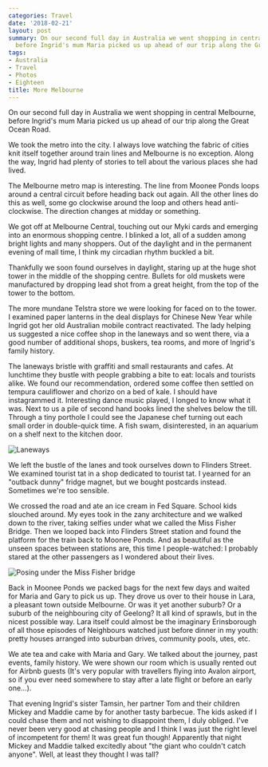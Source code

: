 ```yaml
---
categories: Travel
date: '2018-02-21'
layout: post
summary: On our second full day in Australia we went shopping in central Melbourne,
  before Ingrid's mum Maria picked us up ahead of our trip along the Great Ocean Road.
tags:
- Australia
- Travel
- Photos
- Eighteen
title: More Melbourne
---
```


On our second full day in Australia we went shopping in central Melbourne, before Ingrid's mum Maria picked us up ahead of our trip along the Great Ocean Road.

We took the metro into the city. I always love watching the fabric of cities knit itself together around train lines and Melbourne is no exception. Along the way, Ingrid had plenty of stories to tell about the various places she had lived.

The Melbourne metro map is interesting. The line from Moonee Ponds loops around a central circuit before heading back out again. All the other lines do this as well, some go clockwise around the loop and others head anti-clockwise. The direction changes at midday or something.

We got off at Melbourne Central, touching out our Myki cards and emerging into an enormous shopping centre. I blinked a lot, all of a sudden among bright lights and many shoppers. Out of the daylight and in the permanent evening of mall time, I think my circadian rhythm buckled a bit.

Thankfully we soon found ourselves in daylight, staring up at the huge shot tower in the middle of the shopping centre. Bullets for old muskets were manufactured by dropping lead shot from a great height, from the top of the tower to the bottom.

The more mundane Telstra store we were looking for faced on to the tower. I examined paper lanterns in the deal displays for Chinese New Year while Ingrid got her old Australian mobile contract reactivated. The lady helping us suggested a nice coffee shop in the laneways and so went there, via a good number of additional shops, buskers, tea rooms, and more of Ingrid's family history.

The laneways bristle with graffiti and small restaurants and cafes. At lunchtime they bustle with people grabbing a bite to eat: locals and tourists alike. We found our recommendation, ordered some coffee then settled on tempura cauliflower and chorizo on a bed of kale. I should have instagrammed it. Interesting dance music played, I longed to know what it was. Next to us a pile of second hand books lined the shelves below the till. Through a tiny porthole I could see the Japanese chef turning out each small order in double-quick time. A fish swam, disinterested, in an aquarium on a shelf next to the kitchen door.

![Laneways](/static/images/more_melbourne/more_melbourne_01.jpg)

We left the bustle of the lanes and took ourselves down to Flinders Street. We examined tourist tat in a shop dedicated to tourist tat. I yearned for an "outback dunny" fridge magnet, but we bought postcards instead. Sometimes we're too sensible.

We crossed the road and ate an ice cream in Fed Square. School kids slouched around. My eyes took in the zany architecture and we walked down to the river, taking selfies under what we called the Miss Fisher Bridge. Then we looped back into Flinders Street station and found the platform for the train back to Moonee Ponds. And as beautiful as the unseen spaces between stations are, this time I people-watched: I probably stared at the other passengers as I wondered about their lives.

![Posing under the Miss Fisher bridge](/static/images/more_melbourne/more_melbourne_02.jpg)

Back in Moonee Ponds we packed bags for the next few days and waited for Maria and Gary to pick us up. They drove us over to their house in Lara, a pleasant town outside Melbourne. Or was it yet another suburb? Or a suburb of the neighbouring city of Geelong? It all kind of sprawls, but in the nicest possible way. Lara itself could almost be the imaginary Erinsborough of all those episodes of Neighbours watched just before dinner in my youth: pretty houses arranged into suburban drives, community pools, utes, etc.

We ate tea and cake with Maria and Gary. We talked about the journey, past events, family history. We were shown our room which is usually rented out for Airbnb guests (It's very popular with travellers flying into Avalon airport, so if you ever need somewhere to stay after a late flight or before an early one...).

That evening Ingrid's sister Tamsin, her partner Tom and their children Mickey and Maddie came by for another tasty barbecue. The kids asked if I could chase them and not wishing to disappoint them, I duly obliged. I've never been very good at chasing people and I think I was just the right level of incompetent for them! It was great fun though! Apparently that night Mickey and Maddie talked excitedly about "the giant who couldn't catch anyone". Well, at least they thought I was tall?
